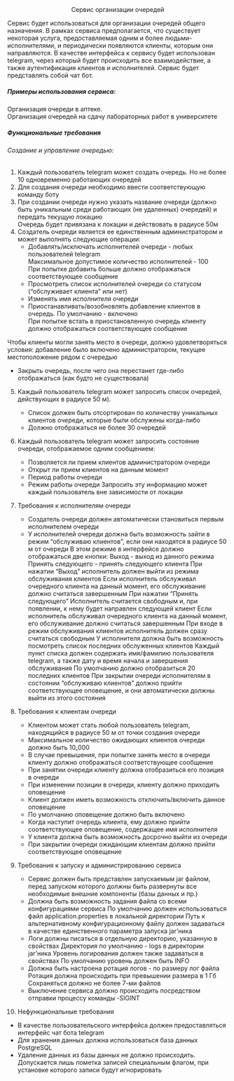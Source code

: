 <div style="text-align: center;">Сервис организации очередей</div>

Сервис будет использоваться для организации очередей общего назначения. В рамках сервиса предполагается, что существует некоторая услуга, предоставляемая одним и более людьми-исполнителями, и периодически появляются клиенты, которым они направляются.
В качестве интерфейса к сервису будет использован telegram, через который будет происходить все взаимодействие, а также аутентификация клиентов и исполнителей. Сервис будет представлять собой чат бот.

##### Примеры использования сервиса:
Организация очереди в аптеке.   
Организация очередей на сдачу лабораторных работ в университете

##### Функциональные требования
###### Создание и управление очередью:  
1. Каждый пользователь telegram может создать очередь. Но не более 10 одновременно работающих очередей  
2. Для создания очереди необходимо ввести соответствующую команду боту  
3. При создании очереди нужно указать название очереди (должно быть уникальным среди работающих (не удаленных) очередей) и передать текущую локацию  
Очередь будет привязана к локации и действовать в радиусе 50м  
4. Создатель очереди является ее единственным администратором и может выполнять следующие операции:  
   - Добавлять/исключать исполнителей очереди - любых пользователей telegram  
Максимальное допустимое количество исполнителей - 100  
При попытке добавить больше должно отображаться соответствующее сообщение  
   - Просмотреть список исполнителей очереди со статусом (“обслуживает клиента” или нет)  
   - Изменять имя исполнителя очереди  
   - Приостанавливать/возобновлять добавление клиентов в очередь. По умолчанию - включено  
При попытке встать в приостановленную очередь клиенту должно отображаться соответствующее сообщение  

Чтобы клиенты могли занять место в очереди, должно удовлетворяться условия: добавление было включено администратором, текущее местоположение рядом с очередью       
   - Закрыть очередь, после чего она перестанет где-либо отображаться (как будто не существовала)
5. Каждый пользователь telegram может запросить список очередей, действующих в радиусе 50 м).  
   - Список должен быть отсортирован по количеству уникальных клиентов очереди, которые были обслужены когда-либо
   - Должно отображаться не более 30 очередей
6. Каждый пользователь telegram может запросить состояние очереди, отображаемое одним сообщением:
   - Позволяется ли прием клиентов администратором очереди
   - Открыт ли прием клиентов на данным момент 
   - Период работы очереди
   - Режим работы очереди
  Запросить эту информацию может каждый пользователь вне зависимости от локации
7. Требования к исполнителям очереди
   - Создатель очереди должен автоматически становиться первым исполнителем очереди
   - У исполнителей очереди должна быть возможность зайти в режим “обслуживаю клиентов”, если они находятся в радиусе 50 м от очереди
   В этом режиме в интерфейсе должно отображаться две кнопки:
   Выход - выход из данного режима
   Принять следующего - принять следующего клиента
   При нажатии “Выход” исполнитель должен выйти из режима обслуживания клиентов
   Если исполнитель обслуживал очередного клиента на данный момент, его обслуживание должно считаться завершенным 
   При нажатии “Принять следующего” Исполнитель считается свободным и, при появлении, к нему будет направлен следующей клиент
   Если исполнитель обслуживал очередного клиента на данный момент, его обслуживание должно считаться завершенным
   При входе в режим обслуживания клиентов исполнитель должен сразу считаться свободным
   У исполнителя должна быть возможность посмотреть список последних обслуженных клиентов
   Каждый пункт списка должен содержать имя/фамилию пользователя telegram, а также дату и время начала и завершения обслуживания
   По умолчанию должно отобразиться 20 последних клиентов
   При закрытии очереди исполнителям в состоянии “обслуживаю клиентов” должно прийти соответствующее оповещение, и они автоматически должны выйти из этого состояния
8. Требования к клиентам очереди
   - Клиентом может стать любой пользователь telegram, находящийся в радиусе 50 м от точки создания очереди
   - Максимальное количество ожидающих клиентов очереди должно быть 10_000
   - В случае превышения, при попытке занять место в очереди клиенту должно отображаться соответствующее сообщение
   - При занятии очереди клиенту должна отобразиться его позиция в очереди
   - При изменении позиции в очереди, клиенту должно приходить оповещение
   - Клиент должен иметь возможность отключить/включить данное оповещение
   - По умолчанию оповещение должно быть включено
   - Когда наступит очередь клиента, ему должно прийти соответствующее оповещение, содержащее имя исполнителя
   - У клиента должна быть возможность досрочно выйти из очереди
   - При закрытии очереди ожидающим клиентам должно прийти соответствующее оповещение
9. Требования к запуску и администрированию сервиса
   - Сервис должен быть представлен запускаемым jar файлом, перед запуском которого должны быть развернуты все необходимые внешние компоненты (базы данных и пр.)
   - Должна быть возможность задания файла со всеми конфигурациями сервиса
  По умолчанию должен использоваться файл application.properties в локальной директории
  Путь к альтернативному конфигурационному файлу должен задаваться в качестве единственного параметра запуска jar’ника
   - Логи должны писаться в отдельную директорию, указанную в свойствах
  Директория по умолчанию - logs в директории jar’ника
  Уровень логирования должен также задаваться в свойствах
  По умолчанию уровень должен быть INFO
   - Должна быть настроена ротация логов - по размеру лог файла
  Ротация должна происходить при превышении размера в 1 Гб
  Сохраняться должно не более 7-ми файлов
   - Выключение сервиса должно происходить посредством отправки процессу команды -SIGINT

10. Нефункциональные требования
   - В качестве пользовательского интерфейса должен предоставляться интерфейс чат бота telegram
   - Для хранения данных должна использоваться база данных PostgreSQL
   - Удаление данных из базы данных не должно происходить. Допускается лишь пометка записей специальным флагом, при установке которого записи будут игнорировать 
